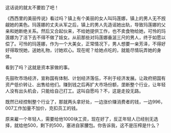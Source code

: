 这话说的就太不要脸了吧！

《西西里的美丽传说》看过吗？镇上有个美丽的女人叫玛莲娜，镇上的男人无不觊觎她的美色。玛莲娜的丈夫从军之后，镇上的男人先造谣她出轨，导致玛莲娜的父亲和她断绝关系。然后又合起伙来，不给她提供工作，也不卖食物给她，可怜的玛莲娜为了活下去不得不做了妓女。从前那些对玛莲娜垂涎三尺的男人，终于如愿以偿了。可怜的玛莲娜，作为一个大美女，正常情况下，男人想要一亲芳泽，不得好好得取悦她，送她礼物，讨她欢心。现在呢？给她点吃的，就能尽情玩弄她的身体。

看到了吗？这就是资本家做的事。

先鼓吹市场经济，宣称国有体制、计划经济落伍，不利于经济发展。让政府把国有资产低价转让、出售给他们。赚到钱之后再扩大市场份额，垄断整个行业，让年轻人没有出头机会，只能给自己打工。这叫自愿吗？不，这是走投无路。

既然已经控制整个行业了，那就两头拿好处，一边涨价赚消费者的钱，一边996，007工作加量不加价，克扣员工的钱。

原来雇一个年轻人，需要给他1000块工资，现在好了，反正年轻人已经别无选择，就给他500，剩下的500，塞进自家腰包。你告诉我，这不是压榨是什么？